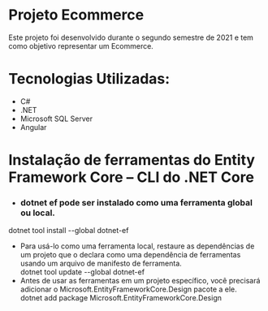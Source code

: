 # Projeto Ecommerce

Este projeto foi desenvolvido durante o segundo semestre de 2021 e tem como objetivo representar um Ecommerce. 

# Tecnologias Utilizadas:
- C#
- .NET
- Microsoft SQL Server
- Angular

# Instalação de ferramentas do Entity Framework Core – CLI do .NET Core
- <h3>dotnet ef pode ser instalado como uma ferramenta global ou local.</h3>
dotnet tool install --global dotnet-ef<br>
- Para usá-lo como uma ferramenta local, restaure as dependências de um projeto que o declara como uma dependência de ferramentas usando um arquivo de manifesto de ferramenta.<br>
dotnet tool update --global dotnet-ef<br>
- Antes de usar as ferramentas em um projeto específico, você precisará adicionar o Microsoft.EntityFrameworkCore.Design pacote a ele.<br>
dotnet add package Microsoft.EntityFrameworkCore.Design




